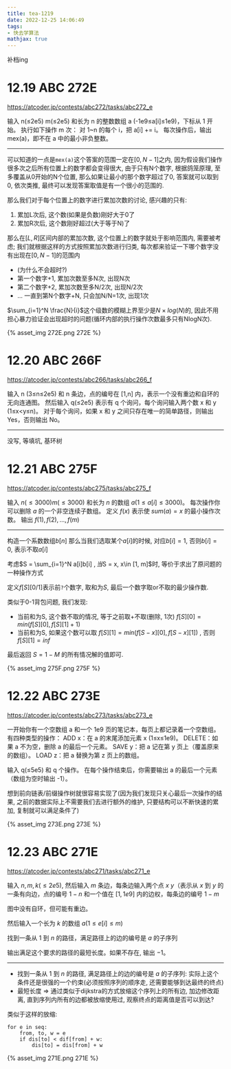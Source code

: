 ```yaml
---
title: tea-1219
date: 2022-12-25 14:06:49
tags:
- 快去学算法
mathjax: true
---
```


补档ing

<!-- more -->

# 12.19 ABC 272E

https://atcoder.jp/contests/abc272/tasks/abc272_e

输入 n(≤2e5) m(≤2e5) 和长为 n 的整数数组 a (-1e9≤a[i]≤1e9)，下标从 1 开始。
执行如下操作 m 次：
对 1~n 的每个 i，把 a[i] += i。
每次操作后，输出 mex(a)，即不在 a 中的最小非负整数。

---

可以知道的一点是`mex(a)`这个答案的范围一定在$[0,N-1]$之内, 因为假设我们操作很多次之后所有位置上的数字都会变得很大, 由于只有N个数字, 根据鸽笼原理, 至多覆盖从$0$开始的N个位置, 那么如果让最小的那个数字超过了0, 答案就可以取到0, 依次类推, 最终可以发现答案取值是有一个很小的范围的.

那么我们对于每个位置上的数字进行累加次数的讨论, 感兴趣的只有:
1. 累加L次后, 这个数(如果是负数)刚好大于0了
2. 累加R次后, 这个数刚好超过(大于等于N)了

那么在$[L,R]$区间内部的累加次数, 这个位置上的数字就处于影响范围内, 需要被考虑; 我们就根据这样的方式按照累加次数进行归类, 每次都来验证一下哪个数字没有出现在$[0,N-1]$的范围内

- (为什么不会超时?)
- 第一个数字+1, 累加次数至多N次, 出现N次
- 第二个数字+2, 累加次数至多N/2次, 出现N/2次
- ... 一直到第N个数字+N, 只会加N/N=1次, 出现1次

$\sum_{i=1}^N \frac{N}{i}$这个级数的模糊上界至少是$N \times log(N)$的, 因此不用担心暴力验证会出现超时的问题(循环内部的执行操作次数最多只有NlogN次).

{% asset_img 272E.png 272E %}

# 12.20 ABC 266F

https://atcoder.jp/contests/abc266/tasks/abc266_f

输入 n (3≤n≤2e5) 和 n 条边，点的编号在 [1,n] 内，表示一个没有重边和自环的无向连通图。
然后输入 q(≤2e5) 表示有 q 个询问，每个询问输入两个数 x 和 y (1≤x<y≤n)。
对于每个询问，如果 x 和 y 之间只存在唯一的简单路径，则输出 Yes，否则输出 No。

---

没写, 等填坑, 基环树

# 12.21 ABC 275F

https://atcoder.jp/contests/abc275/tasks/abc275_f

输入 $n(\leq 3000) m(\leq 3000)$ 和长为 $n$ 的数组 $a (1\leq a[i] \leq 3000)$。
每次操作你可以删除 $a$ 的一个非空连续子数组。
定义 $f(x)$ 表示使 $sum(a) = x$ 的最小操作次数。
输出 $f(1), f(2), ..., f(m)$

---

构造一个系数数组$b[n]$
那么当我们选取某个$a[i]$的时候, 对应$b[i] = 1$, 否则$b[i] = 0$, 表示不取$a[i]$

考虑$S = \sum_{i=1}^N a[i]b[i] $, 当$S = x, x\in [1, m]$时, 等价于求出了原问题的一种操作方式

定义$f[S][0/1]$表示前`?`个数字, 取和为$S$, 最后一个数字取or不取的最少操作数.

类似于0-1背包问题, 我们发现:
- 当前和为S, 这个数不取的情况, 等于之前取+不取(删除, 1次) $f[S][0] = min(f[S][0], f[S][1] + 1)$
- 当前和为S, 如果这个数可以取 $f[S][1] = min(f[S - x][0], f[S - x][1])$ , 否则$f[S][1] = inf$

最后返回 $S = 1 - M$ 的所有情况解的值即可.

{% asset_img 275F.png 275F %}

# 12.22 ABC 273E
https://atcoder.jp/contests/abc273/tasks/abc273_e

一开始你有一个空数组 a 和一个 1e9 页的笔记本，每页上都记录着一个空数组。
有四种类型的操作：
ADD x：在 a 的末尾添加元素 x (1≤x≤1e9)。
DELETE：如果 a 不为空，删除 a 的最后一个元素。
SAVE y：把 a 记在第 y 页上（覆盖原来的数组）。
LOAD z：把 a 替换为第 z 页上的数组。

输入 q(≤5e5) 和 q 个操作。
在每个操作结束后，你需要输出 a 的最后一个元素（数组为空时输出 -1）。

想到前向链表/前缀操作树就很容易实现了(因为我们发现只关心最后一次操作的结果, 之前的数据实际上不需要我们去进行额外的维护, 只要结构可以不断快速的累加, 复制就可以满足条件了)

{% asset_img 273E.png 273E %}

# 12.23 ABC 271E

https://atcoder.jp/contests/abc271/tasks/abc271_e

输入 $n,m,k (\leq 2e5)$, 然后输入 $m$ 条边，每条边输入两个点 $x\ y$（表示从 $x$ 到 $y$ 的一条有向边，点的编号 $1-n$  和一个值在 $[1,1e9]$ 内的边权，每条边的编号 $1-m$

图中没有自环，但可能有重边。

然后输入一个长为 $k$ 的数组 $a (1 \leq e[i] \leq m)$

找到一条从 $1$ 到 $n$ 的路径，满足路径上的边的编号是 $a$ 的子序列

输出满足这个要求的路径的最短长度。如果不存在, 输出 $-1$。

---

- 找到一条从 $1$ 到 $n$ 的路径, 满足路径上的边的编号是 $a$ 的子序列: 实际上这个条件还是很强的一个约束(必须按照序列的顺序走, 还需要能够到达最终的终点)
- 最短长度 => 通过类似于dijkstra的方式放缩这个序列上的所有边, 加边修改距离, 直到序列内所有的边都被放缩使用过, 观察终点的距离值是否可以到达?

类似于这样的放缩:
```
for e in seq:
    from, to, w = e
    if dis[to] < dif[from] + w:
        dis[to] = dis[from] + w
```

{% asset_img 271E.png 271E %}